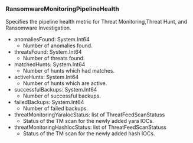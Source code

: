 ### RansomwareMonitoringPipelineHealth
Specifies the pipeline health metric for Threat Monitoring,Threat Hunt, and Ransomware Investigation.

- anomaliesFound: System.Int64
  - Number of anomalies found.
- threatsFound: System.Int64
  - Number of threats found.
- matchedHunts: System.Int64
  - Number of hunts which had matches.
- activeHunts: System.Int64
  - Number of hunts which are active.
- successfulBackups: System.Int64
  - Number of successful backups.
- failedBackups: System.Int64
  - Number of failed backups.
- threatMonitoringYaraIocStatus: list of ThreatFeedScanStatuss
  - Status of the TM scan for the newly added yara IOCs.
- threatMonitoringHashIocStatus: list of ThreatFeedScanStatuss
  - Status of the TM scan for the newly added hash IOCs.
